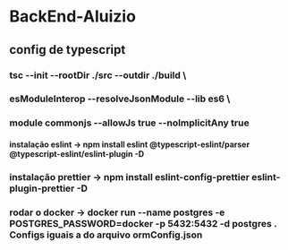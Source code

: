 # BackEnd-Aluizio

## config de typescript
### tsc --init --rootDir ./src --outdir ./build \
### esModuleInterop --resolveJsonModule --lib es6 \
### module commonjs --allowJs true --noImplicitAny true

#### instalação eslint -> npm install eslint @typescript-eslint/parser @typescript-eslint/eslint-plugin -D

### instalação prettier -> npm install eslint-config-prettier eslint-plugin-prettier -D

### rodar o docker -> docker run --name postgres -e POSTGRES_PASSWORD=docker -p 5432:5432 -d postgres . Configs iguais a do arquivo ormConfig.json
